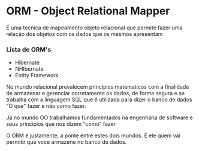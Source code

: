 # ORM - Object Relational Mapper

É uma tecnica de mapeamento objeto relacional que permite fazer uma relação dos objetos com os dados que os mesmos apresentam

### Lista de ORM's
- Hibernate
- NHIbernate
- Entity Framework


No mundo relacional prevalecem princípios matematicos com a finalidade de armazenar e gerenciar corretamente os dados, de forma segura e se trabalha com a linguagem SQL que é utilizada para dizer o banco de dados "O que" fazer e não como fazer.

Já no mundo OO trabalhamos fundamentados na engenharia de software e seus princípios que  nos dizem "como" fazer

O ORM é justamente, a ponte entre estes dois mundos. É ele quem vai permitir que voce armazene no banco de dados. 